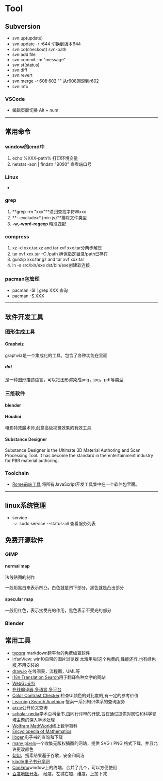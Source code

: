 # Tool
    

## Subversion

- svn up(update) 
- svn update -r r644 切换到版本644
- svn co(checkout) svn-path
- svn add file
- svn commit -m "message"
- svn st(status)
- svn diff
- svn revert
- svn merge -r 608:602 "" 从r608回滚到r602
- svn info


### VSCode
- 编辑页面切换 Alt + num

***

## 常用命令

### window的cmd中
1. echo %XXX-path% 打印环境变量
2. netstat -aon | findstr "9090" 查看端口号

### Linux
- 

### grep
1. **grep -rn "xxx"**递归查找字符串xxx
2. **--exclude=*.{min.js}**排除文件类型
3. **-w,-word-regexp** 精准匹配
### compress
1. xz -d xxx.tar.xz and tar xvf xxx.tar分两步解压 
2. tar xvf xxx.tar -C /path 确保指定目录/path已存在
3. gunzip xxx.tar.gz and tar xvf xxx.tar
4. ln -s src/bin/exe dst/bin/exe创建软连接

### pacman包管理

- pacman -Sl | grep XXX 查询
- pacman -S XXX

***

## 软件开发工具
### 图形生成工具

#### [Graphviz](<http://graphviz.org/>) 

graphviz是一个集成化的工具，包含了各种功能在里面

##### dot

是一种图形描述语言，可以把图形渲染成png，jpg，pdf等类型

### 三维软件
#### blender
#### Houdini
电影特效魔术师,创意高级视觉效果的有效工具
#### Substance Designer
Substance Designer is the Ultimate 3D Material Authoring and Scan Processing Tool. It has become the standard in the entertainment industry for PBR material authoring.

### Toolchain

-  [Rome前端工具](https://romefrontend.dev/) 将所有JavaScript开发工具集中在一个软件包里面。


***

## linux系统管理
- service
    * sudo service --status-all 查看服务列表

## 免费开源软件

### GIMP

#### normal map

法线贴图的制作

一般用黑白来表示凹凸，白色就是凹下部分，黑色就是凸出部分

#### specular map

一般用红色，表示接受光的作用，黑色表示不受光的部分


### Blender

## 常用工具
- [typora](https://www.typora.io):markdown跨平台的免费编辑软件
- IrfanView: win10自带的图片浏览器 太难用啦!这个免费的,性能还行,也有绿色版,不用安装的
- [draw.io](https://www.draw.io/) 在线图表，流程图，UML等
- [I18n Translation Search](https://i18ns.com/)用于翻译各种文字的网站
- [WebGL支持](http://webglreport.com)
- [在线编译器,多语言,多平台](http://godbolt.org)
- [Color Contrast Checker](https://webaim.org/resources/contrastchecker/):检查UI颜色的对比度的,有一定的参考价值
- [Learning Search Anything](https://learn-anything.xyz):搜索一系列知识体系的查询服务
- [arxiv](https://arxiv.org/)公开论文查询
- [scholar pedia](http://www.scholarpedia.org/article/Main_Page)学术百科全书,由同行评审的开放,旨在通过提供对属性和科学领域主题的深入学术处理
- [Wolfram MathWorld](http://mathworld.wolfram.com/)线上数学百科
- [Encyclopedia of Mathematics](https://www.encyclopediaofmath.org/index.php/Main_Page)
- [libgen](http://libgen.io/)电子书的查询和下载
- [many pixels](https://gallery.manypixels.co/)一个收集无版权插图的网站，提供 SVG / PNG 格式下载，并且允许更改颜色
- [勾勾](https://github.com/zenuo/gogo)，搜索结果基于谷歌，安全和简洁
- [kindle电子书分享网](https://kindle.51nazhun.pub/)
- [ConEmu](https://www.fosshub.com/ConEmu.html)window上的终端，合并了几个，可以方便使用
- [百度地图开发](http://lbsyun.baidu.com/index.php?title=%E9%A6%96%E9%A1%B5)， 经度，左减右加，维度，上加下减


